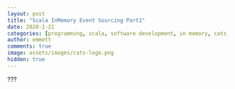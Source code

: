 ```yaml
---
layout: post
title: "Scala InMemory Event Sourcing Part1"
date: 2020-1-21
categories: [programming, scala, software development, in memory, cats, ref, event, sourcing]
author: emmett
comments: true
image: assets/images/cats-logo.png
hidden: true
---
```

???